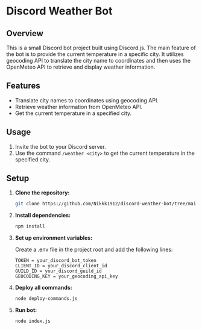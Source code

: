 # Discord Weather Bot

## Overview

This is a small Discord bot project built using Discord.js. 
The main feature of the bot is to provide the current temperature in a specific city.
It utilizes geocoding API to translate the city name to coordinates and then uses the OpenMeteo API to retrieve and display weather information.

## Features

- Translate city names to coordinates using geocoding API.
- Retrieve weather information from OpenMeteo API.
- Get the current temperature in a specified city.

## Usage

1. Invite the bot to your Discord server.
2. Use the command `/weather <city>` to get the current temperature in the specified city.

## Setup

1. **Clone the repository:**

   ```bash
   git clone https://github.com/Nikkk1912/discord-weather-bot/tree/main
   ```

2. **Install dependencies:**

   ```bash
   npm install
   ```

3. **Set up environment variables:**
  
   Create a .env file in the project root and add the following lines:
   ```
   TOKEN = your_discord_bot_token
   CLIENT_ID = your_discord_client_id
   GUILD_ID = your_discord_guild_id
   GEOCODING_KEY = your_geocoding_api_key
   ```

5. **Deploy all commands:**

   ```bash
   node deploy-commands.js
   ```

6. **Run bot:**

   ```bash
   node index.js
   ```

